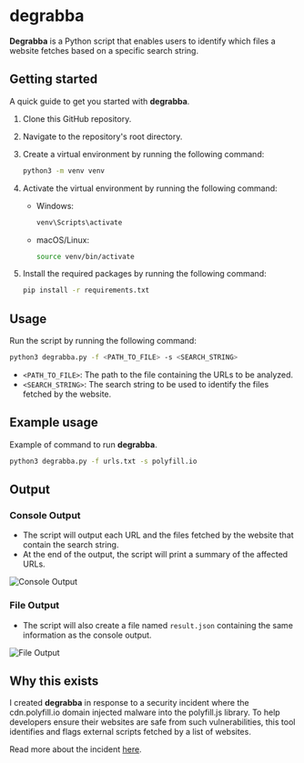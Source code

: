 # degrabba

**Degrabba** is a Python script that enables users to identify which files a website fetches based on a specific search string.

## Getting started

A quick guide to get you started with **degrabba**.

1. Clone this GitHub repository.
2. Navigate to the repository's root directory.
3. Create a virtual environment by running the following command:

   ```bash
   python3 -m venv venv
   ```

4. Activate the virtual environment by running the following command:

   - Windows:

     ```bash
     venv\Scripts\activate
     ```

   - macOS/Linux:
     ```bash
     source venv/bin/activate
     ```

5. Install the required packages by running the following command:

   ```bash
   pip install -r requirements.txt
   ```

## Usage

Run the script by running the following command:

```bash
python3 degrabba.py -f <PATH_TO_FILE> -s <SEARCH_STRING>
```

- `<PATH_TO_FILE>`: The path to the file containing the URLs to be analyzed.
- `<SEARCH_STRING>`: The search string to be used to identify the files fetched by the website.

## Example usage

Example of command to run **degrabba**.

```bash
python3 degrabba.py -f urls.txt -s polyfill.io
```

## Output

### Console Output

- The script will output each URL and the files fetched by the website that contain the search string.
- At the end of the output, the script will print a summary of the affected URLs.

![Console Output](https://i.imgur.com/PHEb24I.png)

### File Output

- The script will also create a file named `result.json` containing the same information as the console output.

![File Output](https://i.imgur.com/jRrwIEh.png)

## Why this exists

I created
**degrabba** in response to a security incident where the cdn.polyfill.io domain injected malware into the polyfill.js library. To help developers ensure their websites are safe from such vulnerabilities, this tool identifies and flags external scripts fetched by a list of websites.

Read more about the incident [here](https://www.invicti.com/blog/web-security/polyfill-supply-chain-attack-when-your-cdn-goes-evil/).
